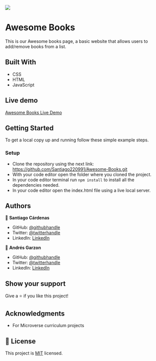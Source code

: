 ![](https://img.shields.io/badge/Microverse-blueviolet)

# Awesome Books

This is our Awesome books page, a basic website that allows users to add/remove books from a list.

## Built With

- CSS
- HTML 
- JavaScript

## Live demo

[Awesome Books Live Demo](https://santiago220991.github.io/Awesome-Books/)

## Getting Started

To get a local copy up and running follow these simple example steps.

### Setup

- Clone the repository using the next link: https://github.com/Santiago220991/Awesome-Books.git
- With your code editor open the folder where you cloned the project.
- In your code editor terminal run `npm install` to install all the dependencies needed.
- In your code editor open the index.html file using a live local server.

## Authors

👤 **Santiago Cárdenas**

- GitHub: [@githubhandle](https://github.com/Santiago220991)
- Twitter: [@twitterhandle](https://twitter.com/twitterhandle)
- LinkedIn: [LinkedIn](https://www.linkedin.com/in/santiago-c%C3%A1rdenas-671043160/)

👤 **Andrés Garzon**

- GitHub: [@githubhandle](https://github.com/andgarzonmal)
- Twitter: [@twitterhandle](https://twitter.com/twitterhandle)
- LinkedIn: [LinkedIn](https://www.linkedin.com/in/andres-garzon-maldonado-951a2a180/)


## Show your support

Give a ⭐️ if you like this project!

## Acknowledgments

- For Microverse curriculum projects

## 📝 License

This project is [MIT](./MIT.md) licensed.
